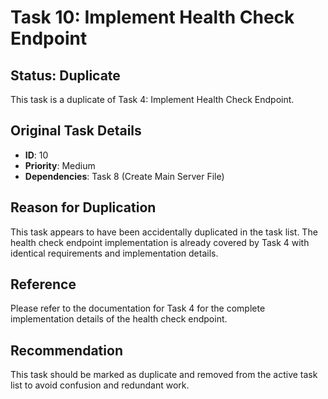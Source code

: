 # Task 10: Implement Health Check Endpoint

## Status: Duplicate

This task is a duplicate of Task 4: Implement Health Check Endpoint.

## Original Task Details
- **ID**: 10
- **Priority**: Medium
- **Dependencies**: Task 8 (Create Main Server File)

## Reason for Duplication
This task appears to have been accidentally duplicated in the task list. The health check endpoint implementation is already covered by Task 4 with identical requirements and implementation details.

## Reference
Please refer to the documentation for Task 4 for the complete implementation details of the health check endpoint.

## Recommendation
This task should be marked as duplicate and removed from the active task list to avoid confusion and redundant work.